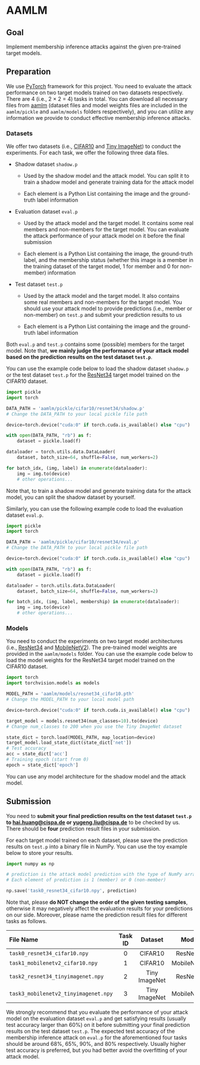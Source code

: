 # AAMLM

## Goal
Implement membership inference attacks against the given pre-trained target models. 

## Preparation

We use [PyTorch](https://pytorch.org) framework for this project. You need to evaluate the attack performance on two target models trained on two datasets respectively. There are 4 (i.e., 2 × 2 = 4) tasks in total. You can download all necessary files from [aamlm](https://drive.google.com/drive/folders/1LZhRnyw9aJ2NzKpIRqJdZACAQpN5ulTY?usp=sharing) (dataset files and model weights files are included in the `aamlm/pickle` and `aamlm/models` folders respectively), and you can utilize any information we provide to conduct effective membership inference attacks.

### Datasets

We offer two datasets (i.e., [CIFAR10](https://www.cs.toronto.edu/~kriz/cifar.html) and [Tiny ImageNet](https://huggingface.co/datasets/Maysee/tiny-imagenet)) to conduct the experiments. For each task, we offer the following three data files. 

- Shadow dataset `shadow.p`
    - Used by the shadow model and the attack model. You can split it to train a shadow model and generate training data for the attack model

    - Each element is a Python List containing the image and the ground-truth label information

- Evaluation dataset `eval.p`
    - Used by the attack model and the target model. It contains some real members and non-members for the target model. You can evaluate the attack performance of your attack model on it before the final submission

    - Each element is a Python List containing the image, the ground-truth label, and the membership status (whether this image is a member in the training dataset of the target model, 1 for member and 0 for non-member) information

- Test dataset `test.p`
    - Used by the attack model and the target model. It also contains some real members and non-members for the target model. You should use your attack model to provide predictions (i.e., member or non-member) on `test.p` and submit your prediction results to us

    - Each element is a Python List containing the image and the ground-truth label information

Both `eval.p` and `test.p` contains some (possible) members for the target model. Note that, **we mainly judge the performance of your attack model based on the prediction results on the test dataset `test.p`**. 

You can use the example code below to load the shadow dataset `shadow.p` or the test dataset `test.p` for the [ResNet34](https://pytorch.org/vision/main/models/generated/torchvision.models.resnet34.html) target model trained on the CIFAR10 dataset.

```Python
import pickle
import torch

DATA_PATH = 'aamlm/pickle/cifar10/resnet34/shadow.p'
# Change the DATA_PATH to your local pickle file path

device=torch.device("cuda:0" if torch.cuda.is_available() else "cpu")

with open(DATA_PATH, "rb") as f:
    dataset = pickle.load(f)

dataloader = torch.utils.data.DataLoader(
    dataset, batch_size=64, shuffle=False, num_workers=2)

for batch_idx, (img, label) in enumerate(dataloader):
    img = img.to(device)
    # other operations...
```
Note that, to train a shadow model and generate training data for the attack model, you can split the shadow dataset by yourself. 

Similarly, you can use the following example code to load the evaluation dataset `eval.p`.

```Python
import pickle
import torch

DATA_PATH = 'aamlm/pickle/cifar10/resnet34/eval.p'
# Change the DATA_PATH to your local pickle file path

device=torch.device("cuda:0" if torch.cuda.is_available() else "cpu")

with open(DATA_PATH, "rb") as f:
    dataset = pickle.load(f)

dataloader = torch.utils.data.DataLoader(
    dataset, batch_size=64, shuffle=False, num_workers=2)

for batch_idx, (img, label, membership) in enumerate(dataloader):
    img = img.to(device)
    # other operations...
```

### Models

You need to conduct the experiments on two target model architectures (i.e., [ResNet34](https://pytorch.org/vision/main/models/generated/torchvision.models.resnet34.html) and [MobileNetV2](https://pytorch.org/vision/main/models/generated/torchvision.models.mobilenet_v2.html)). The pre-trained model weights are provided in the `aamlm/models` folder. You can use the example code below to load the model weights for the ResNet34 target model trained on the CIFAR10 dataset.

```Python
import torch
import torchvision.models as models

MODEL_PATH = 'aamlm/models/resnet34_cifar10.pth'
# Change the MODEL_PATH to your local model path

device=torch.device("cuda:0" if torch.cuda.is_available() else "cpu")

target_model = models.resnet34(num_classes=10).to(device)
# Change num_classes to 200 when you use the Tiny ImageNet dataset

state_dict = torch.load(MODEL_PATH, map_location=device)
target_model.load_state_dict(state_dict['net'])
# Test accuracy
acc = state_dict['acc']
# Training epoch (start from 0)
epoch = state_dict['epoch']
```

You can use any model architecture for the shadow model and the attack model.

## Submission

You need to **submit your final prediction results on the test dataset `test.p` to [hai.huang@cispa.de](mailto:hai.huang@cispa.de) or [yugeng.liu@cispa.de](mailto:yugeng.liu@cispa.de)** to be checked by us. There should be **four** prediction result files in your submission.

For each target model trained on each dataset, please save the prediction results on `test.p` into a binary file in NumPy. You can use the toy example below to store your results.

```Python
import numpy as np

# prediction is the attack model prediction with the type of NumPy array containing all the test elements
# Each element of prediction is 1 (member) or 0 (non-member)

np.save('task0_resnet34_cifar10.npy', prediction)
```

Note that, please **do NOT change the order of the given testing samples**, otherwise it may negatively affect the evaluation results for your predictions on our side. Moreover, please name the prediction result files for different tasks as follows. 

| File Name | Task ID | Dataset | Model |
| :- | :-: | :-: | :-: |
| `task0_resnet34_cifar10.npy` | 0 | CIFAR10 | ResNet34 |
| `task1_mobilenetv2_cifar10.npy` | 1 | CIFAR10 | MobileNetV2 |
| `task2_resnet34_tinyimagenet.npy` | 2 | Tiny ImageNet | ResNet34 |
| `task3_mobilenetv2_tinyimagenet.npy` | 3 | Tiny ImageNet | MobileNetV2 |

We strongly recommend that you evaluate the performance of your attack model on the evaluation dataset `eval.p` and get satisfying results (usually test accuracy larger than 60%) on it before submitting your final prediction results on the test dataset `test.p`. 
The expected test accuracy of the membership inference attack on `eval.p` for the aforementioned four tasks should be around 68%, 65%, 90%, and 80% respectively. Usually higher test accuracy is preferred, but you had better avoid the overfitting of your attack model. 
